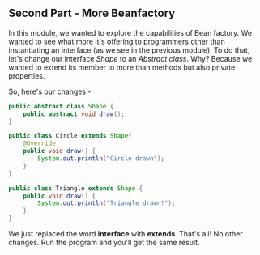 ## Second Part - More Beanfactory

In this module, we wanted to explore the capabilities of Bean factory. We wanted to see what more it's offering to programmers other than instantiating an interface (as we see in the previous module).
To do that, let's change our interface *Shape* to an *Abstract class*. Why? Because we wanted to extend its member to more than methods but also private properties.

So, here's our changes -

```java
public abstract class Shape {
    public abstract void draw();
}

```

```java
public class Circle extends Shape{
    @Override
    public void draw() {
        System.out.println("Circle drawn");
    }
}
```
```java
public class Triangle extends Shape {
    public void draw() {
        System.out.println("Triangle drawn!");
    }
}
```
We just replaced the word **interface** with **extends**. That's all!
No other changes. Run the program and you'll get the same result.
